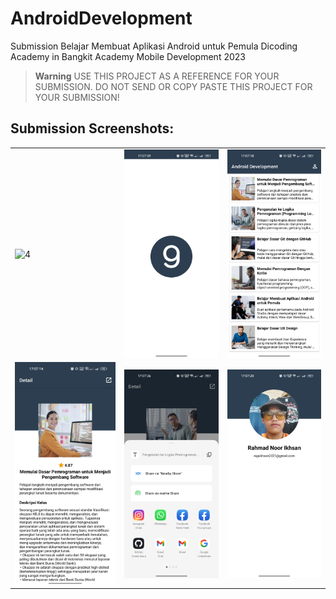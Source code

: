 # AndroidDevelopment
Submission Belajar Membuat Aplikasi Android untuk Pemula Dicoding Academy in Bangkit Academy Mobile Development 2023

> **Warning**
> USE THIS PROJECT AS A REFERENCE FOR YOUR SUBMISSION. DO NOT SEND OR COPY PASTE THIS PROJECT FOR YOUR SUBMISSION!

## Submission Screenshots: 
<table>
    <tr>
        <td><img src="screenshot/z.mp4" align="center" alt="4"</td>
        <td><img src="screenshot/splashrecycler.jpg" align="center" alt="4"</td>
        <td><img src="screenshot/recycler.jpg" align="center" alt="4"</td>
    </tr>
    <tr>
        <td><img src="screenshot/detailrecycler.jpg" align="center" alt="4"</td>
        <td><img src="screenshot/share.jpg" align="center" alt="4"</td>
        <td><img src="screenshot/profil.jpg" align="center" alt="4"</td>
    </tr>
<table>
